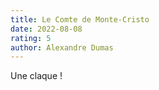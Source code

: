```yaml
---
title: Le Comte de Monte-Cristo
date: 2022-08-08
rating: 5
author: Alexandre Dumas
---
```


Une claque !
